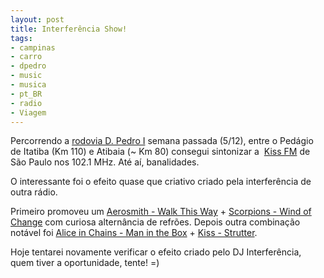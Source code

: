 ```yaml
---
layout: post
title: Interferência Show!
tags:
- campinas
- carro
- dpedro
- music
- musica
- pt_BR
- radio
- Viagem
---
```

Percorrendo a [rodovia D. Pedro I](http://www.dersa.sp.gov.br/rodovias/dompedro.asp) semana passada (5/12), entre o Pedágio de Itatiba (Km 110) e Atibaia (~ Km 80) consegui sintonizar a  [Kiss FM](http://www.kissfm.com.br/) de São Paulo nos 102.1 MHz. Até aí, banalidades.

O interessante foi o efeito quase que criativo criado pela interferência de outra rádio.

Primeiro promoveu um [Aerosmith - Walk This Way](http://en.wikipedia.org/wiki/Walk_this_way) + [Scorpions - Wind of Change](http://en.wikipedia.org/wiki/Wind_of_Change_(song)) com curiosa alternância de refrões. Depois outra combinação notável foi [Alice in Chains - Man in the Box](http://en.wikipedia.org/wiki/Man_in_the_Box) + [Kiss - Strutter](http://en.wikipedia.org/wiki/Strutter).

Hoje tentarei novamente verificar o efeito criado pelo DJ Interferência, quem tiver a oportunidade, tente! =)